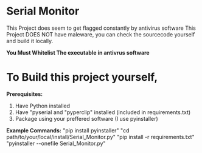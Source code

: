 # Serial Monitor
 This Project does seem to get flagged constantly by antivirus software
 This Project DOES NOT have maleware, you can check the sourcecode yourself
 and build it locally.

 **You Must Whitelist The executable in antivrus software**


 # To Build this project yourself,
 **Prerequisites:**
1) Have Python installed
2) Have "pyserial and "pyperclip" installed (included in requirements.txt)
3) Package using your preffered software (I use pyinstaller)

 **Example Commands:** 
"pip install pyinstaller"
"cd path/to/your/local/install/Serial_Monitor.py"
"pip install -r requirements.txt"
"pyinstaller --onefile Serial_Monitor.py"
